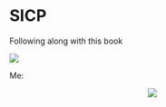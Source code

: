 # SICP

Following along with this book

<img src='http://i.imgur.com/1ZGjEDn.jpg' />

Me:

<p align='center'>
  <img src='http://i.imgur.com/AthOR0U.png' />
</p>
